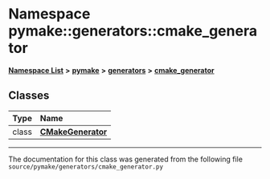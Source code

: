 
# Namespace pymake::generators::cmake\_generator



[**Namespace List**](namespaces.md) **>** [**pymake**](namespacepymake.md) **>** [**generators**](namespacepymake_1_1generators.md) **>** [**cmake\_generator**](namespacepymake_1_1generators_1_1cmake__generator.md)















## Classes

| Type | Name |
| ---: | :--- |
| class | [**CMakeGenerator**](classpymake_1_1generators_1_1cmake__generator_1_1CMakeGenerator.md) <br> |














------------------------------
The documentation for this class was generated from the following file `source/pymake/generators/cmake_generator.py`